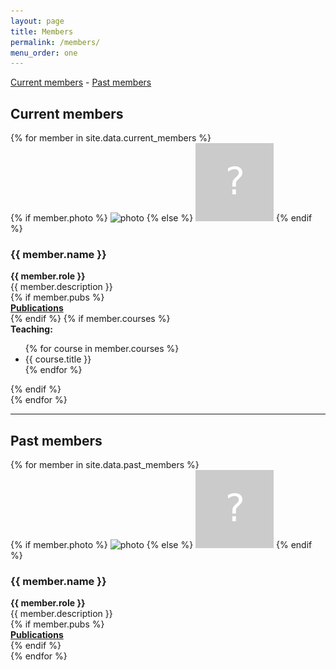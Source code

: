```yaml
---
layout: page
title: Members 
permalink: /members/
menu_order: one
--- 
```


[Current members](#current) - [Past members](#past)

## <a name="current"></a> Current members

<div>
{% for member in site.data.current_members %}
<div class="profile">
{% if member.photo %} 
    <img alt="photo" src="/img/members/{{ member.photo }}"/>
{% else %}
    <img alt="photo" src="/img/members/anon.png"/>
{% endif %}
<h3> {{ member.name }} </h3>
    <b> {{ member.role }}</b>
    <div> {{ member.description }} </div>
    {% if member.pubs %}
    <div><b><a href="/{{ member.pubs }}">Publications</a></b></div>
    {% endif %}
    {% if member.courses %}
    <div><b>Teaching:</b>
    <ul>
    {% for course in member.courses %}
    <li> {{ course.title }} </li>
    {% endfor %}
    </ul></div>
    {% endif %}
</div>
{% endfor %}
</div>

<hr/>

## <a name="past"></a> Past members

<div>
{% for member in site.data.past_members %}
<div class="profile">
{% if member.photo %} 
    <img alt="photo" src="/img/members/{{ member.photo }}"/>
{% else %}
    <img alt="photo" src="/img/members/anon.png"/>
{% endif %}
<h3> {{ member.name }} </h3>
    <b> {{ member.role }}</b>
    <div> {{ member.description }} </div>
    {% if member.pubs %}
    <div><b><a href="/{{ member.pubs }}">Publications</a></b></div>
    {% endif %}
</div>
{% endfor %}
</div>
